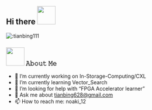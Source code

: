 ## Hi there <img src="https://media.giphy.com/media/mGcNjsfWAjY5AEZNw6/giphy.gif" width="50">
![:tianbing111](https://count.getloli.com/get/@:tianbing111?theme=gelbooru)
### <img src="https://media.giphy.com/media/VgCDAzcKvsR6OM0uWg/giphy.gif" width="50">  𝙰𝚋𝚘𝚞𝚝 𝙼𝚎
- 🔭 I’m currently working on In-Storage-Computing/CXL
- 🌱 I’m currently learning Vector_Search
- 🤔 I’m looking for help with “FPGA Accelerator learner”
- 💬 Ask me about tianbing628@gmail.com
- 📫 How to reach me: noaki_12
